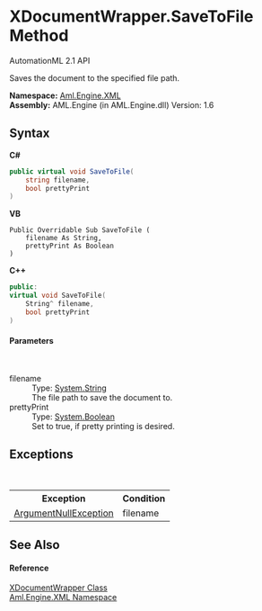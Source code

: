 # XDocumentWrapper.SaveToFile Method 
AutomationML 2.1 API 

Saves the document to the specified file path.

**Namespace:**&nbsp;<a href="N_Aml_Engine_XML">Aml.Engine.XML</a><br />**Assembly:**&nbsp;AML.Engine (in AML.Engine.dll) Version: 1.6

## Syntax

**C#**<br />
``` C#
public virtual void SaveToFile(
	string filename,
	bool prettyPrint
)
```

**VB**<br />
``` VB
Public Overridable Sub SaveToFile ( 
	filename As String,
	prettyPrint As Boolean
)
```

**C++**<br />
``` C++
public:
virtual void SaveToFile(
	String^ filename, 
	bool prettyPrint
)
```


#### Parameters
&nbsp;<dl><dt>filename</dt><dd>Type: <a href="https://docs.microsoft.com/dotnet/api/system.string" target="_parent" rel="noopener noreferrer">System.String</a><br />The file path to save the document to.</dd><dt>prettyPrint</dt><dd>Type: <a href="https://docs.microsoft.com/dotnet/api/system.boolean" target="_parent" rel="noopener noreferrer">System.Boolean</a><br />Set to true, if pretty printing is desired.</dd></dl>

## Exceptions
&nbsp;<table><tr><th>Exception</th><th>Condition</th></tr><tr><td><a href="https://docs.microsoft.com/dotnet/api/system.argumentnullexception" target="_parent" rel="noopener noreferrer">ArgumentNullException</a></td><td>filename</td></tr></table>

## See Also


#### Reference
<a href="T_Aml_Engine_XML_XDocumentWrapper">XDocumentWrapper Class</a><br /><a href="N_Aml_Engine_XML">Aml.Engine.XML Namespace</a><br />